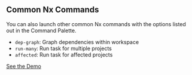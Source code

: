 ## Common Nx Commands

You can also launch other common Nx commands with the options listed out in the Command Palette.

- `dep-graph`: Graph dependencies within workspace
- `run-many`: Run task for multiple projects
- `affected`: Run task for affected projects

[See the Demo](https://youtu.be/v6Tso0lB6S4)
